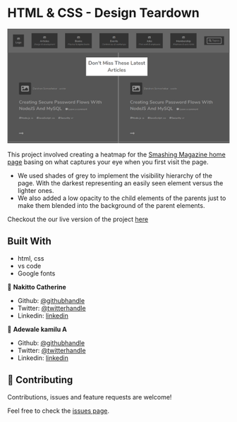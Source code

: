 # HTML & CSS - Design Teardown

![screenshot](./Heatmap.png)

This project involved creating a heatmap for the [Smashing Magazine home page](https://www.smashingmagazine.com/) basing on what captures your eye when you first visit the page.

- We used shades of grey to implement the visibility hierarchy of the page. With the darkest representing an easily seen element versus the lighter ones.
- We also added a low opacity to the child elements of the parents just to make them blended into the background of the parent elements.

Checkout the our live version of the project [here](https://raw.githack.com/adewaleK/Design-Tear-Down/development/index.html)


## Built With

- html, css
- vs code
- Google fonts



👤 **Nakitto Catherine**

- Github: [@githubhandle](https://github.com/Cathella)
- Twitter: [@twitterhandle](https://twitter.com/cathella9)
- Linkedin: [linkedin](https://www.linkedin.com/in/catherine-nakitto-51ba2a40/)

👤 **Adewale kamilu A**

- Github: [@githubhandle](https://github.com/adewaleK)
- Twitter: [@twitterhandle](https://twitter.com/twitterhandle)
- Linkedin: [linkedin](https://linkedin.com/linkedinhandle)

## 🤝 Contributing

Contributions, issues and feature requests are welcome!

Feel free to check the [issues page](issues/).
